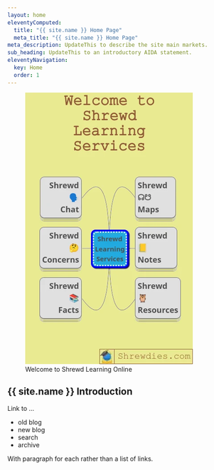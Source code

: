 ```yaml
---
layout: home
eleventyComputed:
  title: "{{ site.name }} Home Page"
  meta_title: "{{ site.name }} Home Page"
meta_description: UpdateThis to describe the site main markets.
sub_heading: UpdateThis to an introductory AIDA statement.
eleventyNavigation:
  key: Home
  order: 1
---
```

<figure class="inner">
<img src="images/welcome-to-shrewdies-com.webp" alt="Welcome to Shrewd Learning Online"  width="377" height="610">
  <figcaption>Welcome to Shrewd Learning Online</figcaption>
</figure>

## {{ site.name }} Introduction

Link to ...
- old blog
- new blog
- search
- archive

With paragraph for each rather than a list of links.
